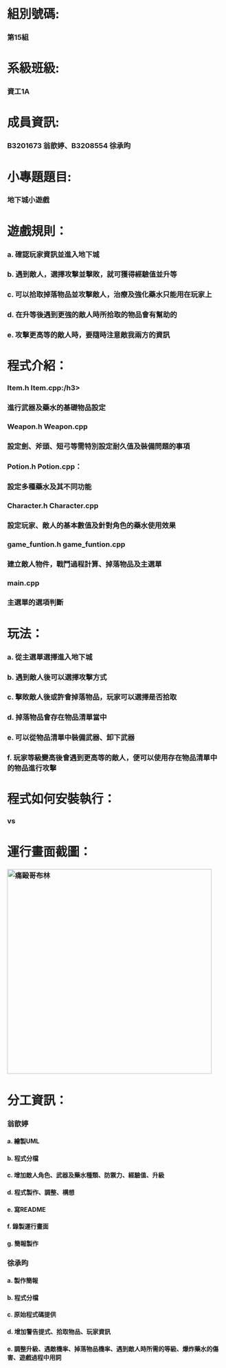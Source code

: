 <body>
<h1>組別號碼:</h1>
<h3>第15組</h3>

<h1>系級班級:</h1>
<h3>資工1A</h3>

<h1>成員資訊:</h1>
<h3>B3201673 翁歆婷、B3208554 徐承昀</h3>

<h1>小專題題目:</h1>
<h3>地下城小遊戲</h3>

<h1>遊戲規則：</h1>
<h3>a. 確認玩家資訊並進入地下城</h3>
<h3>b. 遇到敵人，選擇攻擊並擊敗，就可獲得經驗值並升等</h3>
<h3>c. 可以拾取掉落物品並攻擊敵人，治療及強化藥水只能用在玩家上</h3>
<h3>d. 在升等後遇到更強的敵人時所拾取的物品會有幫助的</h3>
<h3>e. 攻擊更高等的敵人時，要隨時注意敵我兩方的資訊</h3>

<h1>程式介紹：</h1>
<h3>Item.h Item.cpp:/h3>
  <h3>進行武器及藥水的基礎物品設定</h3>
<h3>Weapon.h Weapon.cpp</h3>
  <h3>設定劍、斧頭、短弓等需特別設定耐久值及裝備問題的事項</h3>
<h3>Potion.h Potion.cpp：</h3>
  <h3>設定多種藥水及其不同功能</h3>
<h3>Character.h Character.cpp</h3>
  <h3>設定玩家、敵人的基本數值及針對角色的藥水使用效果</h3>
<h3>game_funtion.h game_funtion.cpp</h3>
  <h3>建立敵人物件，戰鬥過程計算、掉落物品及主選單</h3>
<h3>main.cpp</h3>
  <h3>主選單的選項判斷</h3>


<h1>玩法：</h1>
<h3>a. 從主選單選擇進入地下城</h3>
<h3>b. 遇到敵人後可以選擇攻擊方式</h3>
<h3>c. 擊敗敵人後或許會掉落物品，玩家可以選擇是否拾取</h3>
<h3>d. 掉落物品會存在物品清單當中</h3>
<h3>e. 可以從物品清單中裝備武器、卸下武器</h3>
<h3>f. 玩家等級變高後會遇到更高等的敵人，便可以使用存在物品清單中的物品進行攻擊</h3>

<h1>程式如何安裝執行：</h1>
<h3>vs</h3>

<h1>運行畫面截圖：</h1>
<h3>
<img width="476" alt="痛毆哥布林" src="https://github.com/user-attachments/assets/8408398c-90d1-4c6e-9f7d-7d6090bf6961" />
</h3>

<h1>分工資訊：</h1>

<h3>翁歆婷</h3>
<h4>a. 繪製UML</h4>
<h4>b. 程式分檔</h4>
<h4>c. 增加敵人角色、武器及藥水種類、防禦力、經驗值、升級
</h4>
<h4>d. 程式製作、調整、構想</h4>
<h4>e. 寫README</h4>
<h4>f. 錄製運行畫面</h4>
<h4>g. 簡報製作</h4>
<h3>      </h3>
<h3>徐承昀</h3>
<h4>a. 製作簡報</h4>
<h4>b. 程式分檔</h4>
<h4>c. 原始程式碼提供</h4>
<h4>d. 增加警告提式、拾取物品、玩家資訊</h4>
<h4>e.  調整升級、遇敵機率、掉落物品機率、遇到敵人時所需的等級、爆炸藥水的傷害、遊戲過程中用詞</h4>

</body>
